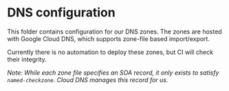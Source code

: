 DNS configuration
=================

This folder contains configuration for our DNS zones. The zones are hosted with
Google Cloud DNS, which supports zone-file based import/export.

Currently there is no automation to deploy these zones, but CI will check their
integrity.

*Note: While each zone file specifies an SOA record, it only exists to satisfy
`named-checkzone`. Cloud DNS manages this record for us.*
